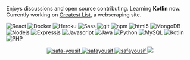 <p>Enjoys discussions and open source contributing. Learning <b>Kotlin</b> now. Currently working on <a href="https://github.com/Safayy/greatest-list">Greatest List</a>, a webscraping site.</p>
<p>
  <img alt="React" src="https://img.shields.io/badge/-React-45b8d8?style=flat-square&logo=react&logoColor=white" />
  <img alt="Docker" src="https://img.shields.io/badge/-Docker-46a2f1?style=flat-square&logo=docker&logoColor=white" />
  <img alt="Heroku" src="https://img.shields.io/badge/-Heroku-430098?style=flat-square&logo=heroku&logoColor=white" />
  <img alt="Sass" src="https://img.shields.io/badge/-Sass-CC6699?style=flat-square&logo=sass&logoColor=white" />
  <img alt="git" src="https://img.shields.io/badge/-Git-F05032?style=flat-square&logo=git&logoColor=white" />
  <img alt="npm" src="https://img.shields.io/badge/-NPM-CB3837?style=flat-square&logo=npm&logoColor=white" />
  <img alt="html5" src="https://img.shields.io/badge/-HTML5-E34F26?style=flat-square&logo=html5&logoColor=white" />
  <img alt="MongoDB" src="https://img.shields.io/badge/-MongoDB-13aa52?style=flat-square&logo=mongodb&logoColor=white" />
  <img alt="Nodejs" src="https://img.shields.io/badge/-Nodejs-43853d?style=flat-square&logo=Node.js&logoColor=white" />
  <img alt="Expressjs" src="https://img.shields.io/badge/-Expressjs-46a2f1?style=flat-square&logo=express&logoColor=white" />
  <img alt="Javascript" src="https://img.shields.io/badge/-Javascript-F7E018?style=flat-square&logo=javascript&logoColor=black" />
  <img alt="Java" src="https://img.shields.io/badge/java-ED8B00?style=flat-badgee&logo=java&logoColor=white" />
  <img alt="Python" src="https://img.shields.io/badge/-python-346FA0?style=flat-square&logo=python&logoColor=white" />
  <img alt="MySQL" src="https://img.shields.io/badge/MySQL-37322D?style=flat-square&logo=mysql&logoColor=white" />
  <img alt="Kotlin" src="https://img.shields.io/badge/Kotlin-0095D5?&style=flat-square&logo=kotlin&logoColor=white" />
  <img alt="PHP" src="https://img.shields.io/badge/PHP-777BB4?style=flat-square&logo=php&logoColor=white" />

  
</p>
<div align="center">
    <a href="https://www.linkedin.com/in/safa-yousif/" target="blank">
      <img src="https://img.shields.io/badge/LinkedIn-0077B5?style=for-the-badge&logo=linkedin&logoColor=white" alt="safa-yousif" />
    </a>
    <a href="https://www.codewars.com/users/Safay" target="blank">
      <img src="https://img.shields.io/badge/Codewars-B1361E?style=for-the-badge&logo=Codewars&logoColor=white" alt="safayousif" />
    </a>   
    <a href="https://leetcode.com/Safayy/" target="blank">
      <img src="https://img.shields.io/badge/-LeetCode-FFA116?style=for-the-badge&logo=LeetCode&logoColor=black" alt="safayousif" />
    </a>   
    <a href="https://medium.com/@safayousif" target="blank">
      <img src="https://img.shields.io/badge/Medium-37322D?style=for-the-badge&logo=medium&logoColor=white%22%20alt=%22safayousif" />
    </a>
</div>
